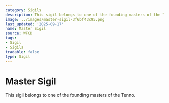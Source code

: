 ```yaml
---
category: Sigils
description: This sigil belongs to one of the founding masters of the Tenno.
image: ../images/master-sigil-3f6bf43c95.png
last_updated: '2025-09-17'
name: Master Sigil
source: WFCD
tags:
- Sigil
- Sigils
tradable: false
type: Sigil
---
```


# Master Sigil

This sigil belongs to one of the founding masters of the Tenno.

